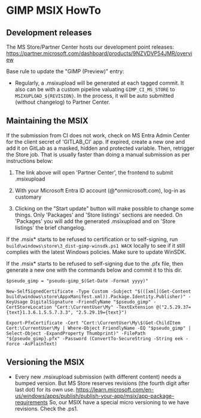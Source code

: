 # GIMP MSIX HowTo

## Development releases

The MS Store/Partner Center hosts our development point releases:
https://partner.microsoft.com/dashboard/products/9NZVDVP54JMR/overview

Base rule to update the "GIMP (Preview)" entry:

* Regularly, a .msixupload will be generated at each tagged commit. It also can be
  with a custom pipeline valuating `GIMP_CI_MS_STORE` to `MSIXUPLOAD_${REVISION}`.
  In the process, it will be auto submitted (without changelog) to Partner Center.

## Maintaining the MSIX

If the submission from CI does not work, check on MS Entra Admin Center for the
client secret of 'GITLAB_CI' app. If expired, create a new one and add it on
GitLab as a masked, hidden and protected variable. Then, retrigger the Store job.
That is usually faster than doing a manual submission as per instructions below:

1. The link above will open 'Partner Center', the frontend to submit .msixupload

2. With your Microsoft Entra ID account (@*onmicrosoft.com), log-in as customary

3. Clicking on the "Start update" button will make possible to change some things.
   Only 'Packages' and 'Store listings' sections are needed. On 'Packages' you will
   add the generated .msixupload and on 'Store listings' the brief changelog.

If the .msix* starts to be refused to certification or to self-signing,
run `build\windows\store\3_dist-gimp-winsdk.ps1 WACK` locally to see if it
still complies with the latest Windows policies. Make sure to update WinSDK.

If the .msix* starts to be refused to self-signing due to the .pfx file, then
generate a new one with the commands below and commit it to this dir.

```pwsh
$pseudo_gimp = "pseudo-gimp_$(Get-Date -Format yyyy)"
```

```pwsh
New-SelfSignedCertificate -Type Custom -Subject "$(([xml](Get-Content build\windows\store\AppxManifest.xml)).Package.Identity.Publisher)" -KeyUsage DigitalSignature -FriendlyName "$pseudo_gimp" -CertStoreLocation "Cert:\CurrentUser\My" -TextExtension @("2.5.29.37={text}1.3.6.1.5.5.7.3.3", "2.5.29.19={text}")
```

```pwsh
Export-PfxCertificate -Cert "Cert:\CurrentUser\My\$(Get-ChildItem Cert:\CurrentUser\My | Where-Object FriendlyName -EQ "$pseudo_gimp" | Select-Object -ExpandProperty Thumbprint)" -FilePath "${pseudo_gimp}.pfx" -Password (ConvertTo-SecureString -String eek -Force -AsPlainText)
```

## Versioning the MSIX

* Every new .msixupload submission (with different content) needs a bumped version.
  But MS Store reserves revisions (the fourth digit after last dot) for its own use.
  https://learn.microsoft.com/en-us/windows/apps/publish/publish-your-app/msix/app-package-requirements
  So, our MSIX have a special micro versioning to we have revisions. Check the .ps1.

